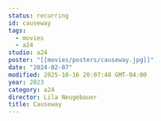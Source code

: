 ```yaml
---
status: recurring
id: causeway
tags:
  - movies
  - a24
studio: a24
poster: "[[movies/posters/causeway.jpg]]"
date: "2024-02-07"
modified: 2025-10-16 20:07:48 GMT-04:00
year: 2023
category: a24
director: Lila Neugebauer
title: Causeway
---
```

